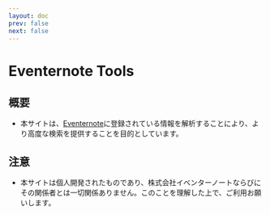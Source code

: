 ```yaml
---
layout: doc
prev: false
next: false
---
```


# Eventernote Tools

## 概要

- 本サイトは、[Eventernote](https://www.eventernote.com)に登録されている情報を解析することにより、より高度な検索を提供することを目的としています。

## 注意

- 本サイトは個人開発されたものであり、株式会社イベンターノートならびにその関係者とは一切関係ありません。このことを理解した上で、ご利用お願いします。
